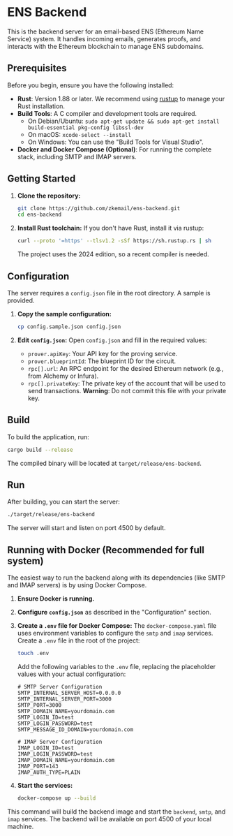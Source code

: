 # ENS Backend

This is the backend server for an email-based ENS (Ethereum Name Service) system. It handles incoming emails, generates proofs, and interacts with the Ethereum blockchain to manage ENS subdomains.

## Prerequisites

Before you begin, ensure you have the following installed:

- **Rust**: Version 1.88 or later. We recommend using [rustup](https://rustup.rs/) to manage your Rust installation.
- **Build Tools**: A C compiler and development tools are required.
  - On Debian/Ubuntu: `sudo apt-get update && sudo apt-get install build-essential pkg-config libssl-dev`
  - On macOS: `xcode-select --install`
  - On Windows: You can use the "Build Tools for Visual Studio".
- **Docker and Docker Compose (Optional)**: For running the complete stack, including SMTP and IMAP servers.

## Getting Started

1.  **Clone the repository:**

    ```bash
    git clone https://github.com/zkemail/ens-backend.git
    cd ens-backend
    ```

2.  **Install Rust toolchain:**
    If you don't have Rust, install it via rustup:
    ```bash
    curl --proto '=https' --tlsv1.2 -sSf https://sh.rustup.rs | sh
    ```
    The project uses the 2024 edition, so a recent compiler is needed.

## Configuration

The server requires a `config.json` file in the root directory. A sample is provided.

1.  **Copy the sample configuration:**

    ```bash
    cp config.sample.json config.json
    ```

2.  **Edit `config.json`:**
    Open `config.json` and fill in the required values:

    - `prover.apiKey`: Your API key for the proving service.
    - `prover.blueprintId`: The blueprint ID for the circuit.
    - `rpc[].url`: An RPC endpoint for the desired Ethereum network (e.g., from Alchemy or Infura).
    - `rpc[].privateKey`: The private key of the account that will be used to send transactions. **Warning**: Do not commit this file with your private key.

## Build

To build the application, run:

```bash
cargo build --release
```

The compiled binary will be located at `target/release/ens-backend`.

## Run

After building, you can start the server:

```bash
./target/release/ens-backend
```

The server will start and listen on port 4500 by default.

## Running with Docker (Recommended for full system)

The easiest way to run the backend along with its dependencies (like SMTP and IMAP servers) is by using Docker Compose.

1.  **Ensure Docker is running.**

2.  **Configure `config.json`** as described in the "Configuration" section.

3.  **Create a `.env` file for Docker Compose:**
    The `docker-compose.yaml` file uses environment variables to configure the `smtp` and `imap` services. Create a `.env` file in the root of the project:

    ```bash
    touch .env
    ```

    Add the following variables to the `.env` file, replacing the placeholder values with your actual configuration:

    ```env
    # SMTP Server Configuration
    SMTP_INTERNAL_SERVER_HOST=0.0.0.0
    SMTP_INTERNAL_SERVER_PORT=3000
    SMTP_PORT=3000
    SMTP_DOMAIN_NAME=yourdomain.com
    SMTP_LOGIN_ID=test
    SMTP_LOGIN_PASSWORD=test
    SMTP_MESSAGE_ID_DOMAIN=yourdomain.com

    # IMAP Server Configuration
    IMAP_LOGIN_ID=test
    IMAP_LOGIN_PASSWORD=test
    IMAP_DOMAIN_NAME=yourdomain.com
    IMAP_PORT=143
    IMAP_AUTH_TYPE=PLAIN
    ```

4.  **Start the services:**
    ```bash
    docker-compose up --build
    ```

This command will build the backend image and start the `backend`, `smtp`, and `imap` services. The backend will be available on port 4500 of your local machine.

